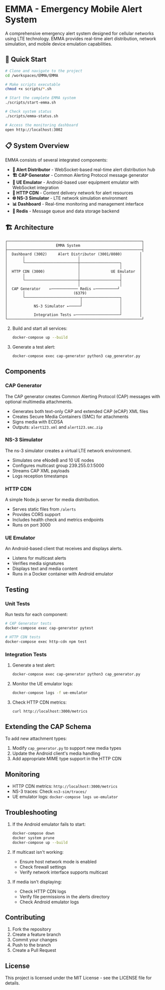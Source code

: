 # EMMA - Emergency Mobile Alert System

A comprehensive emergency alert system designed for cellular networks using LTE technology. EMMA provides real-time alert distribution, network simulation, and mobile device emulation capabilities.

## 🚀 Quick Start

```bash
# Clone and navigate to the project
cd /workspaces/EMMA/EMMA

# Make scripts executable
chmod +x scripts/*.sh

# Start the complete EMMA system
./scripts/start-emma.sh

# Check system status
./scripts/emma-status.sh

# Access the monitoring dashboard
open http://localhost:3002
```

## 📋 System Overview

EMMA consists of several integrated components:

- **📡 Alert Distributor** - WebSocket-based real-time alert distribution hub
- **🏗️ CAP Generator** - Common Alerting Protocol message generator
- **📱 UE Emulator** - Android-based user equipment emulator with WebSocket integration
- **📁 HTTP CDN** - Content delivery network for alert resources
- **🌐 NS-3 Simulator** - LTE network simulation environment
- **📊 Dashboard** - Real-time monitoring and management interface
- **🔴 Redis** - Message queue and data storage backend

## 🏗️ Architecture

```
┌─────────────────────────────────────────────────────────────┐
│                      EMMA System                            │
├─────────────────────────────────────────────────────────────┤
│  Dashboard (3002)     Alert Distributor (3001/8080)        │
│       │                        │                           │
│       └────────────────────────┼──────────────────┐        │
│                                │                  │        │
│  HTTP CDN (3000)               │              UE Emulator  │
│       │                        │                  │        │
│       └────────────────────────┼──────────────────┤        │
│                                │                  │        │
│  CAP Generator    ←──────────── Redis ←──────────┘         │
│       │                      (6379)                        │
│       └─────────────────────────┬─────────────────┐        │
│                                 │                 │        │
│            NS-3 Simulator ←─────┘                 │        │
│                                                   │        │
│            Integration Tests ←────────────────────┘        │
└─────────────────────────────────────────────────────────────┘
```

2. Build and start all services:
   ```bash
   docker-compose up --build
   ```

3. Generate a test alert:
   ```bash
   docker-compose exec cap-generator python3 cap_generator.py
   ```

## Components

### CAP Generator

The CAP generator creates Common Alerting Protocol (CAP) messages with optional multimedia attachments.

- Generates both text-only CAP and extended CAP (eCAP) XML files
- Creates Secure Media Containers (SMC) for attachments
- Signs media with ECDSA
- Outputs: `alert123.xml` and `alert123.smc.zip`

### NS-3 Simulator

The ns-3 simulator creates a virtual LTE network environment.

- Simulates one eNodeB and 10 UE nodes
- Configures multicast group 239.255.0.1:5000
- Streams CAP XML payloads
- Logs reception timestamps

### HTTP CDN

A simple Node.js server for media distribution.

- Serves static files from `/alerts`
- Provides CORS support
- Includes health check and metrics endpoints
- Runs on port 3000

### UE Emulator

An Android-based client that receives and displays alerts.

- Listens for multicast alerts
- Verifies media signatures
- Displays text and media content
- Runs in a Docker container with Android emulator

## Testing

### Unit Tests

Run tests for each component:

```bash
# CAP Generator tests
docker-compose exec cap-generator pytest

# HTTP CDN tests
docker-compose exec http-cdn npm test
```

### Integration Tests

1. Generate a test alert:
   ```bash
   docker-compose exec cap-generator python3 cap_generator.py
   ```

2. Monitor the UE emulator logs:
   ```bash
   docker-compose logs -f ue-emulator
   ```

3. Check HTTP CDN metrics:
   ```bash
   curl http://localhost:3000/metrics
   ```

## Extending the CAP Schema

To add new attachment types:

1. Modify `cap_generator.py` to support new media types
2. Update the Android client's media handling
3. Add appropriate MIME type support in the HTTP CDN

## Monitoring

- HTTP CDN metrics: `http://localhost:3000/metrics`
- NS-3 traces: Check `ns3-sim/traces/`
- UE emulator logs: `docker-compose logs ue-emulator`

## Troubleshooting

1. If the Android emulator fails to start:
   ```bash
   docker-compose down
   docker system prune
   docker-compose up --build
   ```

2. If multicast isn't working:
   - Ensure host network mode is enabled
   - Check firewall settings
   - Verify network interface supports multicast

3. If media isn't displaying:
   - Check HTTP CDN logs
   - Verify file permissions in the alerts directory
   - Check Android emulator logs

## Contributing

1. Fork the repository
2. Create a feature branch
3. Commit your changes
4. Push to the branch
5. Create a Pull Request

## License

This project is licensed under the MIT License - see the LICENSE file for details. 
